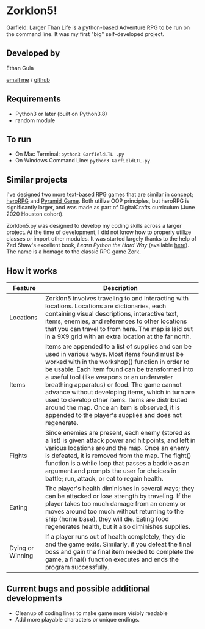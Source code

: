 # Zorklon5!

Garfield: Larger Than Life is a python-based Adventure RPG to be run on the command line. It was my first "big" self-developed project. 


## Developed by

Ethan Gula

[email me](Ethangula96@gmail.com) / [github]()


## Requirements

- Python3 or later (built on Python3.8)
- random module


## To run

- On Mac Terminal: `python3 GarfieldLTL .py`
- On Windows Command Line: `python3 GarfieldLTL.py`


## Similar projects

I've designed two more text-based RPG games that are similar in concept; [heroRPG](https://github.com/dgelok/heroRPG) and [Pyramid_Game](https://github.com/dgelok/pyramidGame). Both utilize OOP principles, but heroRPG is significantly larger, and was made as part of DigitalCrafts curriculum (June 2020 Houston cohort). 

Zorklon5.py was designed to develop my coding skills across a larger project. At the time of development, I did not know how to properly utilize classes or import other modules. It was started largely thanks to the help of Zed Shaw's excellent book, *Learn Python the Hard Way* (available [here](https://www.amazon.com/Learn-Python-Hard-Way-Introduction/dp/0134692888/ref=sr_1_1?keywords=python+the+hard+way&qid=1577465107&sr=8-1)). The name is a homage to the classic RPG game Zork.


## How it works

| Feature | Description |
| ----------- | ----------- |
| Locations | Zorklon5 involves traveling to and interacting with locations. Locations are dictionaries, each containing visual descriptions, interactive text, items, enemies, and references to other locations that you can travel to from here. The map is laid out in a 9X9 grid with an extra location at the far north. |
| Items | Items are appended to a list of supplies and can be used in various ways. Most items found must be worked with in the workshop() function in order to be usable. Each item found can be transformed into a useful tool (like weapons or an underwater breathing apparatus) or food. The game cannot advance without developing items, which in turn are used to develop other items. Items are distributed around the map. Once an item is observed, it is appended to the player's supplies and does not regenerate.|
| Fights | Since enemies are present, each enemy (stored as a list) is given attack power and hit points, and left in various locations around the map. Once an enemy is defeated, it is removed from the map. The fight() function is a while loop that passes a baddie as an argument and prompts the user for choices in battle; run, attack, or eat to regain health.|
| Eating | The player's health diminishes in several ways; they can be attacked or lose strength by traveling. If the player takes too much damage from an enemy or moves around too much without returning to the ship (home base), they will die. Eating food regenerates health, but it also diminishes supplies.|
| Dying or Winning | If a player runs out of health completely, they die and the game exits. Similarly, if you defeat the final boss and gain the final item needed to complete the game, a final() function executes and ends the program successfully.|


## Current bugs and possible additional developments

- Cleanup of coding lines to make game more visibly readable
- Add more playable characters or unique endings.
